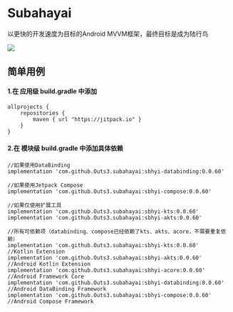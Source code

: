 # Subahayai

以更快的开发速度为目标的Android MVVM框架，最终目标是成为陆行鸟  
  
[![](https://jitpack.io/v/Outs3/subahayai.svg)](https://jitpack.io/#Outs3/subahayai)  
  
## 简单用例
#### 1.在 应用级 build.gradle 中添加
```
allprojects {  
    repositories {  
        maven { url "https://jitpack.io" }  
    }  
}
```

   
#### 2.在 模块级 build.gradle 中添加具体依赖
```
//如果使用DataBinding  
implementation 'com.github.Outs3.subahayai:sbhyi-databinding:0.0.60'
  
//如果使用Jetpack Compose  
implementation 'com.github.Outs3.subahayai:sbhyi-compose:0.0.60'
  
//如果仅使用扩展工具  
implementation 'com.github.Outs3.subahayai:sbhyi-kts:0.0.60'
implementation 'com.github.Outs3.subahayai:sbhyi-akts:0.0.60'
  
//所有可依赖项（databinding、compose已经依赖了kts、akts、acore，不需要重复依赖）  
implementation 'com.github.Outs3.subahayai:sbhyi-kts:0.0.60'			//Kotlin Extension
implementation 'com.github.Outs3.subahayai:sbhyi-akts:0.0.60'			//Android Kotlin Extension
implementation 'com.github.Outs3.subahayai:sbhyi-acore:0.0.60'			//Android Framework Core
implementation 'com.github.Outs3.subahayai:sbhyi-databinding:0.0.60'		//Android DataBinding Framework
implementation 'com.github.Outs3.subahayai:sbhyi-compose:0.0.60'			//Android Compose Framework
```
